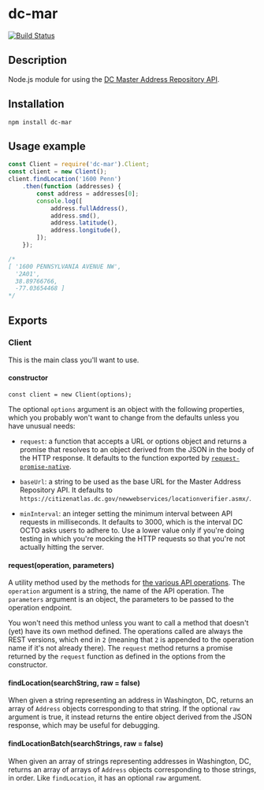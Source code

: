 # dc-mar

[![Build Status](https://travis-ci.org/kcivey/dc-mar-js.svg?branch=master)](https://travis-ci.org/kcivey/dc-mar-js)

## Description

Node.js module for using the [DC Master Address Repository API](https://opendata.dc.gov/pages/mar-webservices).

## Installation

    npm install dc-mar

## Usage example

```js
const Client = require('dc-mar').Client;
const client = new Client();
client.findLocation('1600 Penn')
    .then(function (addresses) {
        const address = addresses[0];
        console.log([
            address.fullAddress(),
            address.smd(),
            address.latitude(),
            address.longitude(),
        ]);
    });

/*
[ '1600 PENNSYLVANIA AVENUE NW',
  '2A01',
  38.89766766,
  -77.03654468 ]
*/
```

## Exports

### Client

This is the main class you'll want to use.

#### constructor

    const client = new Client(options);

The optional `options` argument is an object with the following properties, which
you probably won't want to change from the defaults unless you have unusual needs:

* `request`: a function that accepts a URL or options object and returns a promise that
resolves to an object derived from the JSON in the body of the HTTP response.
It defaults to the function exported by
[`request-promise-native`](https://www.npmjs.com/package/request-promise-native`).

* `baseUrl`: a string to be used as the base URL for the Master Address Repository API.
It defaults to `https://citizenatlas.dc.gov/newwebservices/locationverifier.asmx/`.

* `minInterval`: an integer setting the minimum interval between API requests in
milliseconds.
It defaults to 3000, which is the interval DC OCTO asks users to adhere to.
Use a lower value only if you're doing testing in which you're mocking the HTTP 
requests so that you're not actually hitting the server.

#### request(operation, parameters)

A utility method used by the methods for 
[the various API operations](http://citizenatlas.dc.gov/newwebservices/locationverifier.asmx).
The `operation` argument is a string, the name of the API operation.
The `parameters` argument is an object, the parameters to be passed to the operation
endpoint.

You won't need this method unless you want to call a method that doesn't (yet) have its
own method defined. The operations called are always the REST versions, which end in
`2` (meaning that `2` is appended to the operation name if it's not already there).
The `request` method returns a promise returned by the `request` function as defined
in the options from the constructor.

#### findLocation(searchString, raw = false)

When given a string representing an address in Washington, DC, returns an array of
`Address` objects corresponding to that string. If the optional `raw` argument is
true, it instead returns the entire object derived from the JSON response, which 
may be useful for debugging.

#### findLocationBatch(searchStrings, raw = false)

When given an array of strings representing addresses in Washington, DC, returns an 
array of arrays of `Address` objects corresponding to those strings, in order.
Like `findLocation`, it has an optional `raw` argument.
